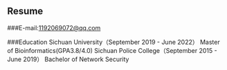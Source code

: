## Resume
###E-mail:1192069072@qq.com

###Education
Sichuan University（September 2019 - June 2022）
Master of Bioinformatics(GPA3.8/4.0)
Sichuan Police College（September 2015 - June 2019）
Bachelor of Network Security
